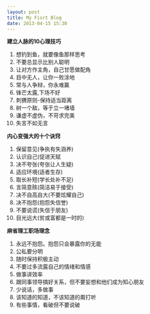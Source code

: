 ```yaml
---
layout: post
title: My Fisrt Blog
date: 2013-04-15 15:30
---
```


**建立人脉的10心理技巧**	

1. 想钓到鱼，就要像鱼那样思考
2. 不要总显示比别人聪明	
3. 让对方作主角，自己甘愿做配角		
4. 目中无人，让你一败涂地		
5. 常与人争辩，你永难赢		
6. 锋芒太露,下场不好		
7. 刺猬原则-保持适当距离	
8. 树一个敌，等于立一堵墙
9. 谦虚不虚伪，不苛求完美
0. 失言不如无言

**内心变强大的十个诀窍**

1. 保留意见(争执有失涵养)		
2. 认识自己(促进天赋			    
3. 决不夸张(夸张让人生疑)		
4. 适应环境(适者生存)			
5. 取长补短(学长处补不足)		
6. 言简意赅(简洁易于接受)		
7. 决不自高自大(不要炫耀自己)	
8. 决不抱怨(抱怨失信誉)			
9. 不要说谎(失信于朋友)			
0. 目光远大(贫或富都是一时的)

**麻省理工职场理念**

1. 永远不抱怨。抱怨只会暴露你的无能
2. 公私要分明
3. 随时保持积极主动
4. 不要过多流露自己的情绪和情感
5. 做事讲效率
6. 跟同事领导搞好关系，但不要妄想和他们成为知心朋友
7. 少说话，多做事
8. 该知道的知道，不该知道的甭打听
9. 有些事情，看破但不要说破

